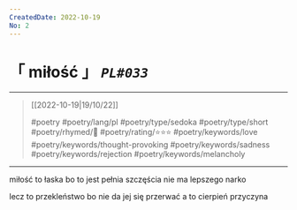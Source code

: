 ```yaml
---
CreatedDate: 2022-10-19
No: 2
---
```

# &#12300; miłość &#12301; *`PL#033`*

---

> [[2022-10-19|19/10/22]]
> 
> #poetry 
> #poetry/lang/pl 
> #poetry/type/sedoka #poetry/type/short 
> #poetry/rhymed/🔴 
> #poetry/rating/⭐⭐⭐ 
> #poetry/keywords/love #poetry/keywords/thought-provoking #poetry/keywords/sadness #poetry/keywords/rejection #poetry/keywords/melancholy 

---

miłość to łaska
bo to jest pełnia szczęścia
nie ma lepszego narko

lecz to przekleństwo
bo nie da jej się przerwać
a to cierpień przyczyna
